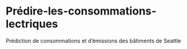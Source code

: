# Prédire-les-consommations-lectriques
Prédiction de consommations et d’émissions des bâtiments de Seattle
